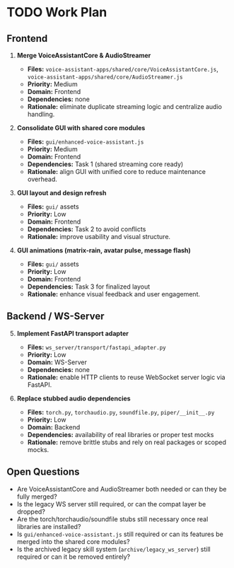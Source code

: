# TODO Work Plan

## Frontend
1. **Merge VoiceAssistantCore & AudioStreamer**
   - **Files:** `voice-assistant-apps/shared/core/VoiceAssistantCore.js`, `voice-assistant-apps/shared/core/AudioStreamer.js`
   - **Priority:** Medium
   - **Domain:** Frontend
   - **Dependencies:** none
   - **Rationale:** eliminate duplicate streaming logic and centralize audio handling.

2. **Consolidate GUI with shared core modules**
   - **Files:** `gui/enhanced-voice-assistant.js`
   - **Priority:** Medium
   - **Domain:** Frontend
   - **Dependencies:** Task 1 (shared streaming core ready)
   - **Rationale:** align GUI with unified core to reduce maintenance overhead.

3. **GUI layout and design refresh**
   - **Files:** `gui/` assets
   - **Priority:** Low
   - **Domain:** Frontend
   - **Dependencies:** Task 2 to avoid conflicts
   - **Rationale:** improve usability and visual structure.

4. **GUI animations (matrix-rain, avatar pulse, message flash)**
   - **Files:** `gui/` assets
   - **Priority:** Low
   - **Domain:** Frontend
   - **Dependencies:** Task 3 for finalized layout
   - **Rationale:** enhance visual feedback and user engagement.

## Backend / WS-Server
5. **Implement FastAPI transport adapter**
   - **Files:** `ws_server/transport/fastapi_adapter.py`
   - **Priority:** Low
   - **Domain:** WS-Server
   - **Dependencies:** none
   - **Rationale:** enable HTTP clients to reuse WebSocket server logic via FastAPI.

6. **Replace stubbed audio dependencies**
   - **Files:** `torch.py`, `torchaudio.py`, `soundfile.py`, `piper/__init__.py`
   - **Priority:** Low
   - **Domain:** Backend
   - **Dependencies:** availability of real libraries or proper test mocks
   - **Rationale:** remove brittle stubs and rely on real packages or scoped mocks.

## Open Questions
- Are VoiceAssistantCore and AudioStreamer both needed or can they be fully merged?
- Is the legacy WS server still required, or can the compat layer be dropped?
- Are the torch/torchaudio/soundfile stubs still necessary once real libraries are installed?
- Is `gui/enhanced-voice-assistant.js` still required or can its features be merged into the shared core modules?
- Is the archived legacy skill system (`archive/legacy_ws_server`) still required or can it be removed entirely?
